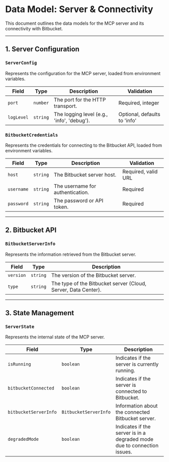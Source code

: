 # Data Model: Server & Connectivity

This document outlines the data models for the MCP server and its connectivity with Bitbucket.

---

## 1. Server Configuration

### `ServerConfig`

Represents the configuration for the MCP server, loaded from environment variables.

| Field      | Type     | Description                                | Validation                   |
| ---------- | -------- | ------------------------------------------ | ---------------------------- |
| `port`     | `number` | The port for the HTTP transport.           | Required, integer            |
| `logLevel` | `string` | The logging level (e.g., 'info', 'debug'). | Optional, defaults to 'info' |

### `BitbucketCredentials`

Represents the credentials for connecting to the Bitbucket API, loaded from environment variables.

| Field      | Type     | Description                      | Validation          |
| ---------- | -------- | -------------------------------- | ------------------- |
| `host`     | `string` | The Bitbucket server host.       | Required, valid URL |
| `username` | `string` | The username for authentication. | Required            |
| `password` | `string` | The password or API token.       | Required            |

---

## 2. Bitbucket API

### `BitbucketServerInfo`

Represents the information retrieved from the Bitbucket server.

| Field     | Type     | Description                                                    |
| --------- | -------- | -------------------------------------------------------------- |
| `version` | `string` | The version of the Bitbucket server.                           |
| `type`    | `string` | The type of the Bitbucket server (Cloud, Server, Data Center). |

---

## 3. State Management

### `ServerState`

Represents the internal state of the MCP server.

| Field                 | Type                  | Description                                                             |
| --------------------- | --------------------- | ----------------------------------------------------------------------- |
| `isRunning`           | `boolean`             | Indicates if the server is currently running.                           |
| `bitbucketConnected`  | `boolean`             | Indicates if the server is connected to Bitbucket.                      |
| `bitbucketServerInfo` | `BitbucketServerInfo` | Information about the connected Bitbucket server.                       |
| `degradedMode`        | `boolean`             | Indicates if the server is in a degraded mode due to connection issues. |
